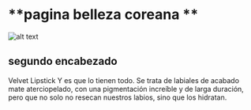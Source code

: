 # **pagina belleza coreana **
![alt text](![33](https://github.com/user-attachments/assets/6f55288b-5da8-4c74-b3d0-8401e0729871)
)

## segundo encabezado 

Velvet Lipstick
Y es que lo tienen todo. Se trata de labiales de acabado mate aterciopelado, con una pigmentación increíble y de larga duración, pero que no solo no resecan nuestros labios, sino que los hidratan.
